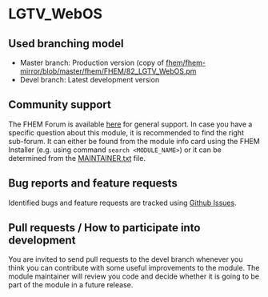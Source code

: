 # LGTV_WebOS

## Used branching model
* Master branch: Production version (copy of [fhem/fhem-mirror/blob/master/fhem/FHEM/82_LGTV_WebOS.pm](https://github.com/fhem/fhem-mirror/blob/master/fhem/FHEM/82_LGTV_WebOS.pm)
* Devel branch: Latest development version

## Community support
The FHEM Forum is available [here](https://forum.fhem.de/) for general support.
In case you have a specific question about this module, it is recommended to find the right sub-forum.
It can either be found from the module info card using the FHEM Installer (e.g. using command `search <MODULE_NAME>`) or it can be determined from the [MAINTAINER.txt](https://github.com/fhem/fhem-mirror/blob/master/fhem/MAINTAINER.txt) file.

## Bug reports and feature requests
Identified bugs and feature requests are tracked using [Github Issues](https://github.com/fhem/LGTV_WebOS/issues).

## Pull requests / How to participate into development
You are invited to send pull requests to the devel branch whenever you think you can contribute with some useful improvements to the module. The module maintainer will review you code and decide whether it is going to be part of the module in a future release.
